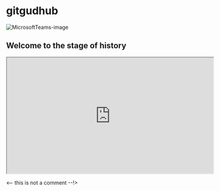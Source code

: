 # gitgudhub
![MicrosoftTeams-image](https://user-images.githubusercontent.com/79612854/112931297-62863e00-9178-11eb-87eb-8d94ee5772aa.png)

## Welcome to the stage of history

<iframe width="560" height="315" src="https://www.youtube.com/embed/uURB-vo9rZ4?start=60&autoplay=1 frameborder="0" allow="accelerometer; clipboard-write; encrypted-media; gyroscope; picture-in-picture" allowfullscreen></iframe>

<!-- some elements won't work in markdown -->

<-- this is not a comment --!>
<!-- this is a comment, have close a look at the difference between this line and the one above -->
